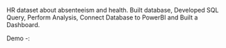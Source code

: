 HR dataset about absenteeism and health.
Built database, Developed SQL Query, Perform Analysis, Connect Database to PowerBI and Built a Dashboard.

Demo -:
